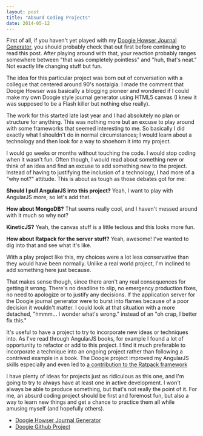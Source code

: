 ```yaml
---
layout: post
title: "Absurd Coding Projects"
date: 2014-05-12
---
```


First of all, if you haven't yet played with my <a target="_blank" href="http://doogie.craigburke.com">Doogie Howser Journal Generator,</a> you should probably check
that out first before continuing to read this post. After playing around with that, your reaction
probably ranges somewhere between "that was completely pointless" and "huh, that's neat." 
Not exactly life changing stuff but fun.

The idea for this particular project was born out of conversation with a collegue that centered around 90's nostalgia.
I made the comment that Doogie Howser was basically a blogging pioneer and wondered if I could make my own Doogie style journal generator 
using HTML5 canvas (I knew it was supposed to be a Flash killer but nothing else really).

The work for this started late last year and I had absolutely no plan or structure for anything. 
This was nothing more but an excuse to play around with some frameworks that seemed interesting to me. So basically I did exactly what I shouldn't
do in normal circumstances; I would learn about a technology and then look for a way to shoehorn it into my project.

I would go weeks or months without touching the code. I would stop coding when it wasn't fun. Often though, I would read about something 
new or think of an idea and find an excuse to add something new to the project. Instead of having to justifying the inclusion of a technology, 
I had more of a "why not?" attitude. This is about as tough as those debates got for me:

**Should I pull AngularJS into this project?**
Yeah, I want to play with AngularJS more, so let's add that. 

**How about MongoDB?** 
That seems really cool, and I haven't messed around with it much so why not? 

**KineticJS?**
Yeah, the canvas stuff is a little tedious and this looks more fun.

**How about Ratpack for the server stuff?**
Yeah, awesome! I've wanted to dig into that and see what it's like.

With a play project like this, my choices were a lot less conservative than they would have been normally. 
Unlike a real world project, I'm inclined to add something here just because.

That makes sense though, since there aren't any real consequences for getting it wrong. 
There's no deadline to slip, no emergency production fixes, no need to apologize or to justify any decisions. 
If the application server for the Doogie journal generator were to burst into flames because of a poor decision it wouldn't matter. 
I could look at that situation with a more detached, "hmmm... I wonder what's wrong." instead of an "oh crap, I better fix this." 

It's useful to have a project to try to incorporate new ideas or techniques into. 
As I've read through AngularJS books, for example I found a lot of opportunity to refactor or add to this project. 
I find it much preferable to incorporate a technique into an ongoing project rather than following a contrived example in a book. 
The Doogie project improved my AngularJS skills especially and even led to [a contribution to the Ratpack framework](http://www.ratpack.io/versions/0.9.3)

I have plenty of ideas for projects just as ridiculous as this one, and I'm going to try to always have at least one in active development. I won't 
always be able to produce something, but that's not really the point of it. For me, an absurd coding project should be first and foremost fun, but also a way to learn new things and get 
a chance to practice them all while amusing myself (and hopefully others). 

*   [Doogie Howser Journal Generator](http://doogie.craigburke.com)
*   [Doogie Github Project](https://github.com/craigburke/doogie)
